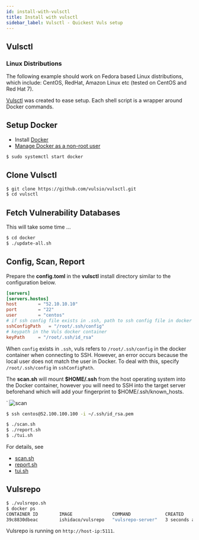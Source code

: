 ```yaml
---
id: install-with-vulsctl
title: Install with vulsctl
sidebar_label: Vulsctl - Quickest Vuls setup
---
```


## Vulsctl

### Linux Distributions

The following example should work on Fedora based Linux distributions,
which include: CentOS, RedHat, Amazon Linux etc (tested on CentOS and
Red Hat 7).

[Vulsctl](https://github.com/vulsio/vulsctl) was created to ease setup. Each
shell script is a wrapper around Docker commands.

## Setup Docker

- Install [Docker](https://docs.docker.com/engine/install/)
- [Manage Docker as a non-root user](https://docs.docker.com/install/linux/linux-postinstall/)

```bash
$ sudo systemctl start docker
```

## Clone Vulsctl

```bash
$ git clone https://github.com/vulsio/vulsctl.git
$ cd vulsctl
```

## Fetch Vulnerability Databases

This will take some time ...

```bash
$ cd docker
$ ./update-all.sh
```

## Config, Scan, Report

Prepare the **config.toml** in the **vulsctl** install directory similar to
the configuration below.

```toml
[servers]
[servers.hostos]
host        = "52.10.10.10"
port        = "22"
user        = "centos"
# if ssh config file exists in .ssh, path to ssh config file in docker
sshConfigPath   = "/root/.ssh/config"
# keypath in the Vuls docker container
keyPath     = "/root/.ssh/id_rsa"
```

When `config` exists in `.ssh`, vuls refers to `/root/.ssh/config` in the docker container when connecting to SSH.
However, an error occurs because the local user does not match the user in Docker.
To deal with this, specify `/root/.ssh/config` in `sshConfigPath`.

The **scan.sh** will mount **$HOME/.ssh** from the host operating system into
the Docker container, however you will need to SSH into the target server
beforehand which will add your fingerprint to $HOME/.ssh/known_hosts.

`
![scan](https://user-images.githubusercontent.com/534611/66093182-20535f00-e5ca-11e9-8060-8c9247abcefa.jpg)

```bash
$ ssh centos@52.100.100.100 -i ~/.ssh/id_rsa.pem
```

```bash
$ ./scan.sh
$ ./report.sh
$ ./tui.sh
```

For details, see

- [scan.sh](https://github.com/vulsio/vulsctl/blob/master/scan.sh)
- [report.sh](https://github.com/vulsio/vulsctl/blob/master/report.sh)
- [tui.sh](https://github.com/vulsio/vulsctl/blob/master/tui.sh)

## Vulsrepo

```bash
$ ./vulsrepo.sh
$ docker ps
CONTAINER ID        IMAGE               COMMAND             CREATED             STATUS              PORTS                    NAMES
39c8830dbeac        ishidaco/vulsrepo   "vulsrepo-server"   3 seconds ago       Up 1 second         0.0.0.0:5111->5111/tcp   focused_wu
```

Vulsrepo is running on `http://host-ip:5111`.
